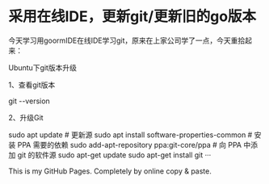 # 采用在线IDE，更新git/更新旧的go版本

今天学习用goormIDE在线IDE学习git，原来在上家公司学了一点，今天重拾起来：


Ubuntu下git版本升级

1、查看git版本

git --version

2、升级Git

sudo apt update  # 更新源
sudo apt install software-properties-common # 安装 PPA 需要的依赖
sudo add-apt-repository ppa:git-core/ppa    # 向 PPA 中添加 git 的软件源
sudo apt-get update
sudo apt-get install git
···

This is my GitHub Pages.
Completely by online copy & paste.
